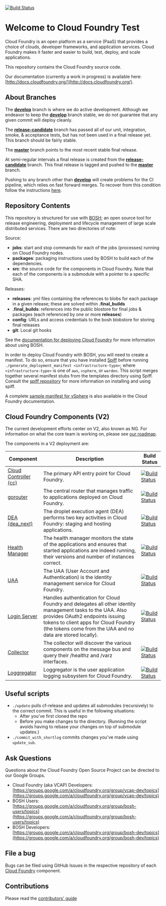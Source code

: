 [![Build Status](https://travis-ci.org/cloudfoundry/cf-release.svg?branch=develop)](https://travis-ci.org/cloudfoundry/cf-release)

# Welcome to Cloud Foundry Test

Cloud Foundry is an open platform as a service (PaaS) that provides a choice of clouds, developer frameworks, and application services. Cloud Foundry makes it faster and easier to build, test, deploy, and scale applications.

This repository contains the Cloud Foundry source code.

Our documentation (currently a work in progress) is available here: [http://docs.cloudfoundry.org/](http://docs.cloudfoundry.org/).

## About Branches

The [**develop**](https://github.com/cloudfoundry/cf-release/tree/develop) branch is where we do active development. Although we endeavor to keep the [**develop**](https://github.com/cloudfoundry/cf-release/tree/develop) branch stable, we do not guarantee that any given commit will deploy cleanly.

The [**release-candidate**](https://github.com/cloudfoundry/cf-release/tree/release-candidate) branch has passed all of our unit, integration, smoke, & acceptance tests, but has not been used in a final release yet. This branch should be fairly stable.

The [**master**](https://github.com/cloudfoundry/cf-release/tree/master) branch points to the most recent stable final release.

At semi-regular intervals a final release is created from the [**release-candidate**](https://github.com/cloudfoundry/cf-release/tree/release-candidate) branch. This final release is tagged and pushed to the [**master**](https://github.com/cloudfoundry/cf-release/tree/master) branch.

Pushing to any branch other than [**develop**](https://github.com/cloudfoundry/cf-release/tree/develop) will create problems for the CI pipeline, which relies on fast forward merges. To recover from this condition follow the instructions [here](docs/fix_commit_to_master.md).

## Repository Contents

This repository is structured for use with [BOSH](http://github.com/cloudfoundry/bosh); an open source tool for release engineering, deployment and lifecycle management of large scale distributed services. 
There are two directories of note:

Source:

- **jobs**: start and stop commands for each of the jobs (processes) running on Cloud Foundry nodes.
- **packages**: packaging instructions used by BOSH to build each of the dependencies.
- **src**: the source code for the components in Cloud Foundry. Note that each of the components is a submodule with a pointer to a specific SHA.

Releases:

- **releases**: yml files containing the references to blobs for each package in a given release; these are solved within **.final_builds**
- **.final_builds**: references into the public blostore for final jobs & packages (each referenced by one or more **releases**)
- **config**: URLs and access credentials to the bosh blobstore for storing final releases
- **git**: Local git hooks

See the [documentation for deploying Cloud Foundry](http://docs.cloudfoundry.org/deploying/) for more information about using BOSH.

In order to deploy Cloud Foundry with BOSH, you will need to create a manifest.
To do so, ensure that you have installed [Spiff](https://github.com/cloudfoundry-incubator/spiff) before running `./generate_deployment_manifest <infrastructure-type>`; where `<infrastructure-type>` is one of `aws`, `vsphere`, or `warden`.
This script merges together several manifest stubs from the templates directory using Spiff. Consult the [spiff repository](https://github.com/cloudfoundry-incubator/spiff) for more information on installing and using spiff.

A complete [sample manifest for vSphere](http://docs.cloudfoundry.org/deploying/vsphere/cloud-foundry-example-manifest.html) is also available in the Cloud Foundry documentation.

## Cloud Foundry Components (V2)

The current development efforts center on V2, also known as NG. For information on what the core team is working on, please see [our roadmap](http://github.com/cloudfoundry-community/cf-docs-contrib/wiki#roadmap-and-trackers).

The components in a V2 deployment are:

| Component                                                                     | Description                                                                                                                                                         | Build Status                                                                                                                                                 |
|-------------------------------------------------------------------------------|---------------------------------------------------------------------------------------------------------------------------------------------------------------------|--------------------------------------------------------------------------------------------------------------------------------------------------------------|
| [Cloud Controller (cc)](http://github.com/cloudfoundry/cloud_controller_ng) | The primary API entry point for Cloud Foundry.                                                                                                                      |<a href="https://travis-ci.org/cloudfoundry/cloud_controller_ng"><img src="https://travis-ci.org/cloudfoundry/cloud_controller_ng.png" alt="Build Status"></a>|
| [gorouter](https://github.com/cloudfoundry/gorouter)                          | The central router that manages traffic to applications deployed on Cloud Foundry.                                                                                  |<a href="https://travis-ci.org/cloudfoundry/gorouter"><img src="https://travis-ci.org/cloudfoundry/gorouter.png" alt="Build Status"></a>                      |
| [DEA (dea_next)](https://github.com/cloudfoundry/dea_ng)                      | The droplet execution agent (DEA) performs two key activities in Cloud Foundry: staging and hosting applications.                                                   |<a href="https://travis-ci.org/cloudfoundry/dea_ng"><img src="https://travis-ci.org/cloudfoundry/dea_ng.png" alt="Build Status"></a>                          |
| [Health Manager](https://github.com/cloudfoundry/hm9000)                      | The health manager monitors the state of the applications and ensures that started applications are indeed running, their versions and number of instances correct. |<a href="https://travis-ci.org/cloudfoundry/health_manager"><img src="https://travis-ci.org/cloudfoundry/health_manager.png" alt="Build Status"></a>          |
| [UAA](https://github.com/cloudfoundry/uaa)                                    | The UAA (User Account and Authentication) is the identity management service for Cloud Foundry.                                           |<a href="https://travis-ci.org/cloudfoundry/uaa"><img src="https://travis-ci.org/cloudfoundry/uaa.png" alt="Build Status"></a>                          |
| [Login Server](https://github.com/cloudfoundry/login-server)                  | Handles authentication for Cloud Foundry and delegates all other identity management tasks to the UAA. Also provides OAuth2 endpoints issuing tokens to client apps for Cloud Foundry (the tokens come from the UAA and no data are stored locally).                                           |<a href="https://travis-ci.org/cloudfoundry/login-server"><img src="https://travis-ci.org/cloudfoundry/login-server.png" alt="Build Status"></a>                          |
| [Collector](https://github.com/cloudfoundry/collector)                                    | The collector will discover the various components on the message bus and query their /healthz and /varz interfaces.                                           |<a href="https://travis-ci.org/cloudfoundry/collector"><img src="https://travis-ci.org/cloudfoundry/collector.png" alt="Build Status"></a>                          |
| [Loggregator](https://github.com/cloudfoundry/loggregator)                                    | Loggregator is the user application logging subsystem for Cloud Foundry.                                           |<a href="https://travis-ci.org/cloudfoundry/loggregator"><img src="https://travis-ci.org/cloudfoundry/loggregator.png" alt="Build Status"></a>                          |



## Useful scripts

* `./update` pulls cf-release and updates all submodules (recursively) to the correct commit.
This is useful in the following situations:
  * After you've first cloned the repo
  * Before you make changes to the directory. (Running the script avoids having to rebase your changes on top of submodule updates.)
* `./commit_with_shortlog` commits changes you've made using `update_sub`.

## Ask Questions

Questions about the Cloud Foundry Open Source Project can be directed to our Google Groups.

* Cloud Foundry (aka VCAP) Developers: [https://groups.google.com/a/cloudfoundry.org/group/vcap-dev/topics](https://groups.google.com/a/cloudfoundry.org/group/vcap-dev/topics)
* BOSH Users:[https://groups.google.com/a/cloudfoundry.org/group/bosh-users/topics](https://groups.google.com/a/cloudfoundry.org/group/bosh-users/topics)
* BOSH Developers: [https://groups.google.com/a/cloudfoundry.org/group/bosh-dev/topics](https://groups.google.com/a/cloudfoundry.org/group/bosh-dev/topics)

## File a bug

Bugs can be filed using GitHub Issues in the respective repository of each [Cloud Foundry](http://github.com/cloudfoundry) component.

## Contributions

Please read the [contributors' guide](https://github.com/cloudfoundry/cf-release/blob/master/CONTRIBUTING.md) 

